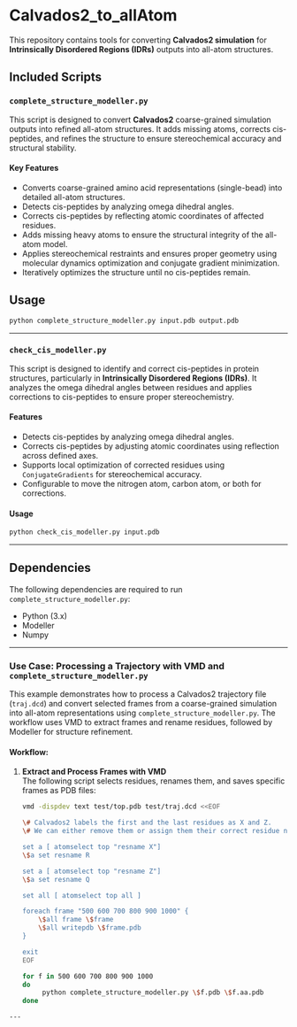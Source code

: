 # Calvados2_to_allAtom

This repository contains tools for converting **Calvados2 simulation** for **Intrinsically Disordered Regions (IDRs)** outputs into all-atom structures. 
## Included Scripts

### `complete_structure_modeller.py`

This script is designed to convert **Calvados2** coarse-grained simulation outputs into refined all-atom structures. It adds missing atoms, corrects cis-peptides, and refines the structure to ensure stereochemical accuracy and structural stability.

#### Key Features
- Converts coarse-grained amino acid representations (single-bead) into detailed all-atom structures.
- Detects cis-peptides by analyzing omega dihedral angles.
- Corrects cis-peptides by reflecting atomic coordinates of affected residues.
- Adds missing heavy atoms to ensure the structural integrity of the all-atom model.
- Applies stereochemical restraints and ensures proper geometry using molecular dynamics optimization and conjugate gradient minimization.
- Iteratively optimizes the structure until no cis-peptides remain.

## Usage

```bash
python complete_structure_modeller.py input.pdb output.pdb
```

---

### `check_cis_modeller.py`

This script is designed to identify and correct cis-peptides in protein structures, particularly in **Intrinsically Disordered Regions (IDRs)**. It analyzes the omega dihedral angles between residues and applies corrections to cis-peptides to ensure proper stereochemistry.

#### Features

- Detects cis-peptides by analyzing omega dihedral angles.
- Corrects cis-peptides by adjusting atomic coordinates using reflection across defined axes.
- Supports local optimization of corrected residues using `ConjugateGradients` for stereochemical accuracy.
- Configurable to move the nitrogen atom, carbon atom, or both for corrections.

#### Usage

```bash
python check_cis_modeller.py input.pdb
```

---

## Dependencies

The following dependencies are required to run `complete_structure_modeller.py`:

- Python (3.x)
- Modeller
- Numpy


---

### Use Case: Processing a Trajectory with VMD and `complete_structure_modeller.py`

This example demonstrates how to process a Calvados2 trajectory file (`traj.dcd`) and convert selected frames from a coarse-grained simulation into all-atom representations using `complete_structure_modeller.py`. The workflow uses VMD to extract frames and rename residues, followed by Modeller for structure refinement.

#### Workflow:

1. **Extract and Process Frames with VMD**  
   The following script selects residues, renames them, and saves specific frames as PDB files:
   ```bash
   vmd -dispdev text test/top.pdb test/traj.dcd <<EOF

   \# Calvados2 labels the first and the last residues as X and Z.  
   \# We can either remove them or assign them their correct residue names. 

   set a [ atomselect top "resname X"]
   \$a set resname R

   set a [ atomselect top "resname Z"]
   \$a set resname Q

   set all [ atomselect top all ]

   foreach frame "500 600 700 800 900 1000" {
       \$all frame \$frame
       \$all writepdb \$frame.pdb
   }

   exit
   EOF

   for f in 500 600 700 800 900 1000
   do 
        python complete_structure_modeller.py \$f.pdb \$f.aa.pdb
   done

```
---

